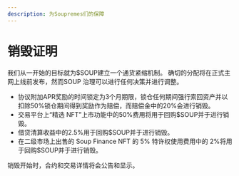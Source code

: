 ```yaml
---
description: 为Soupremes们的保障
---
```


# 销毁证明

我们从一开始的目标就为$SOUP建立一个通货紧缩机制。 确切的分配将在正式主网上线前发布，然而SOUP 治理可以进行任何决策并进行调整。

* 协议附加APR奖励的时间锁定为3个月期限，锁仓任何期间强行索回资产并以扣除50%锁仓期间得到奖励作为赔偿，而赔偿金中的20%会进行销毁。
* 交易平台上“精选 NFT”上市功能中的50%费用将用于回购$SOUP并于进行销毁。
* 借贷清算收益中的2.5%用于回购$SOUP并于进行销毁。
* 在二级市场上出售的 Soup Finance NFT 的 5% 特许权使用费用中的 2%将用于回购$SOUP并于进行销毁。

&#x20;销毁开始时，合约和交易详情将会公告和显示。

